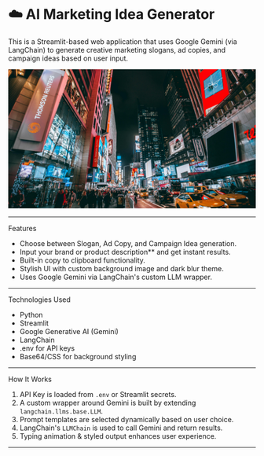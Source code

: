 # ☁️ AI Marketing Idea Generator

This is a Streamlit-based web application that uses Google Gemini (via LangChain) to generate creative marketing slogans, ad copies, and campaign ideas based on user input.

![Image of the Interface](pexels-leofallflat-1737957.jpg)

---

 Features

- Choose between Slogan, Ad Copy, and Campaign Idea generation.
- Input your brand or product description** and get instant results.
- Built-in copy to clipboard functionality.
- Stylish UI with custom background image and dark blur theme.
- Uses Google Gemini via LangChain's custom LLM wrapper.

---

 Technologies Used

- Python
- Streamlit
- Google Generative AI (Gemini)
- LangChain
- .env for API keys
- Base64/CSS for background styling

---

  How It Works

1. API Key is loaded from `.env` or Streamlit secrets.
2. A custom wrapper around Gemini is built by extending `langchain.llms.base.LLM`.
3. Prompt templates are selected dynamically based on user choice.
4. LangChain's `LLMChain` is used to call Gemini and return results.
5. Typing animation & styled output enhances user experience.

---

